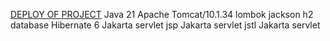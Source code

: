 [DEPLOY OF PROJECT](http://85.142.88.28:8080/TennisScorePet/)
Java 21
Apache Tomcat/10.1.34
lombok
jackson
h2 database
Hibernate 6
Jakarta servlet jsp 
Jakarta servlet jstl
Jakarta servlet

